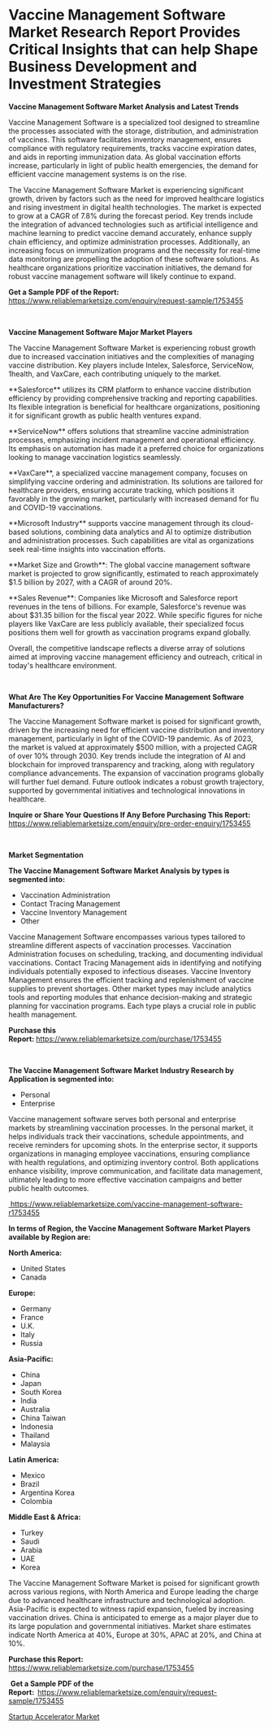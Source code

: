 <p><h1>Vaccine Management Software Market Research Report Provides Critical Insights that can help Shape Business Development and Investment Strategies</h1></p><p><strong>Vaccine Management Software Market Analysis and Latest Trends</strong></p>
<p><p>Vaccine Management Software is a specialized tool designed to streamline the processes associated with the storage, distribution, and administration of vaccines. This software facilitates inventory management, ensures compliance with regulatory requirements, tracks vaccine expiration dates, and aids in reporting immunization data. As global vaccination efforts increase, particularly in light of public health emergencies, the demand for efficient vaccine management systems is on the rise.</p><p>The Vaccine Management Software Market is experiencing significant growth, driven by factors such as the need for improved healthcare logistics and rising investment in digital health technologies. The market is expected to grow at a CAGR of 7.8% during the forecast period. Key trends include the integration of advanced technologies such as artificial intelligence and machine learning to predict vaccine demand accurately, enhance supply chain efficiency, and optimize administration processes. Additionally, an increasing focus on immunization programs and the necessity for real-time data monitoring are propelling the adoption of these software solutions. As healthcare organizations prioritize vaccination initiatives, the demand for robust vaccine management software will likely continue to expand.</p></p>
<p><strong>Get a Sample PDF of the Report:&nbsp;</strong> <a href="https://www.reliablemarketsize.com/enquiry/request-sample/1753455?utm_campaign=2634&utm_medium=2&utm_source=Github&utm_content=ia&utm_term=09032025&utm_id=vaccine-management-software">https://www.reliablemarketsize.com/enquiry/request-sample/1753455</a></p>
<p>&nbsp;</p>
<p><strong>Vaccine Management Software Major Market Players</strong></p>
<p><p>The Vaccine Management Software Market is experiencing robust growth due to increased vaccination initiatives and the complexities of managing vaccine distribution. Key players include Intelex, Salesforce, ServiceNow, 1health, and VaxCare, each contributing uniquely to the market.</p><p>**Salesforce** utilizes its CRM platform to enhance vaccine distribution efficiency by providing comprehensive tracking and reporting capabilities. Its flexible integration is beneficial for healthcare organizations, positioning it for significant growth as public health ventures expand.</p><p>**ServiceNow** offers solutions that streamline vaccine administration processes, emphasizing incident management and operational efficiency. Its emphasis on automation has made it a preferred choice for organizations looking to manage vaccination logistics seamlessly.</p><p>**VaxCare**, a specialized vaccine management company, focuses on simplifying vaccine ordering and administration. Its solutions are tailored for healthcare providers, ensuring accurate tracking, which positions it favorably in the growing market, particularly with increased demand for flu and COVID-19 vaccinations.</p><p>**Microsoft Industry** supports vaccine management through its cloud-based solutions, combining data analytics and AI to optimize distribution and administration processes. Such capabilities are vital as organizations seek real-time insights into vaccination efforts.</p><p>**Market Size and Growth**: The global vaccine management software market is projected to grow significantly, estimated to reach approximately $1.5 billion by 2027, with a CAGR of around 20%. </p><p>**Sales Revenue**: Companies like Microsoft and Salesforce report revenues in the tens of billions. For example, Salesforce's revenue was about $31.35 billion for the fiscal year 2022. While specific figures for niche players like VaxCare are less publicly available, their specialized focus positions them well for growth as vaccination programs expand globally.</p><p>Overall, the competitive landscape reflects a diverse array of solutions aimed at improving vaccine management efficiency and outreach, critical in today's healthcare environment.</p></p>
<p>&nbsp;</p>
<p><strong>What Are The Key Opportunities For Vaccine Management Software Manufacturers?</strong></p>
<p><p>The Vaccine Management Software market is poised for significant growth, driven by the increasing need for efficient vaccine distribution and inventory management, particularly in light of the COVID-19 pandemic. As of 2023, the market is valued at approximately $500 million, with a projected CAGR of over 10% through 2030. Key trends include the integration of AI and blockchain for improved transparency and tracking, along with regulatory compliance advancements. The expansion of vaccination programs globally will further fuel demand. Future outlook indicates a robust growth trajectory, supported by governmental initiatives and technological innovations in healthcare.</p></p>
<p><strong>Inquire or Share Your Questions If Any Before Purchasing This Report:</strong> <a href="https://www.reliablemarketsize.com/enquiry/pre-order-enquiry/1753455?utm_campaign=2634&utm_medium=2&utm_source=Github&utm_content=ia&utm_term=09032025&utm_id=vaccine-management-software">https://www.reliablemarketsize.com/enquiry/pre-order-enquiry/1753455</a></p>
<p>&nbsp;</p>
<p><strong>Market Segmentation</strong></p>
<p><strong>The Vaccine Management Software Market Analysis by types is segmented into:</strong></p>
<p><ul><li>Vaccination Administration</li><li>Contact Tracing Management</li><li>Vaccine Inventory Management</li><li>Other</li></ul></p>
<p><p>Vaccine Management Software encompasses various types tailored to streamline different aspects of vaccination processes. Vaccination Administration focuses on scheduling, tracking, and documenting individual vaccinations. Contact Tracing Management aids in identifying and notifying individuals potentially exposed to infectious diseases. Vaccine Inventory Management ensures the efficient tracking and replenishment of vaccine supplies to prevent shortages. Other market types may include analytics tools and reporting modules that enhance decision-making and strategic planning for vaccination programs. Each type plays a crucial role in public health management.</p></p>
<p><strong>Purchase this Report:&nbsp;</strong><a href="https://www.reliablemarketsize.com/purchase/1753455?utm_campaign=2634&utm_medium=2&utm_source=Github&utm_content=ia&utm_term=09032025&utm_id=vaccine-management-software">https://www.reliablemarketsize.com/purchase/1753455</a></p>
<p>&nbsp;</p>
<p><strong>The Vaccine Management Software Market Industry Research by Application is segmented into:</strong></p>
<p><ul><li>Personal</li><li>Enterprise</li></ul></p>
<p><p>Vaccine management software serves both personal and enterprise markets by streamlining vaccination processes. In the personal market, it helps individuals track their vaccinations, schedule appointments, and receive reminders for upcoming shots. In the enterprise sector, it supports organizations in managing employee vaccinations, ensuring compliance with health regulations, and optimizing inventory control. Both applications enhance visibility, improve communication, and facilitate data management, ultimately leading to more effective vaccination campaigns and better public health outcomes.</p></p>
<p><a href="https://www.reliablemarketsize.com/vaccine-management-software-r1753455?utm_campaign=2634&utm_medium=2&utm_source=Github&utm_content=ia&utm_term=09032025&utm_id=vaccine-management-software">&nbsp;https://www.reliablemarketsize.com/vaccine-management-software-r1753455</a></p>
<p><strong>In terms of Region, the Vaccine Management Software Market Players available by Region are:</strong></p>
<p>
    <p> <strong> North America: </strong>
        <ul>
            <li>United States</li>
            <li>Canada</li>
        </ul>
        </p> 
    <p> <strong> Europe: </strong>
        <ul>
            <li>Germany</li>
            <li>France</li>
            <li>U.K.</li>
            <li>Italy</li>
            <li>Russia</li>
        </ul>
        </p> 
    <p> <strong> Asia-Pacific: </strong>
        <ul>
            <li>China</li>
            <li>Japan</li>
            <li>South Korea</li>
            <li>India</li>
            <li>Australia</li>
            <li>China Taiwan</li>
            <li>Indonesia</li>
            <li>Thailand</li>
            <li>Malaysia</li>
        </ul>
        </p> 
    <p> <strong> Latin America: </strong>
        <ul>
            <li>Mexico</li>
            <li>Brazil</li>
            <li>Argentina Korea</li>
            <li>Colombia</li>
        </ul>
        </p> 
    <p> <strong> Middle East & Africa: </strong>
        <ul>
            <li>Turkey</li>
            <li>Saudi</li>
            <li>Arabia</li>
            <li>UAE</li>
            <li>Korea</li>
        </ul>
    </p>
    </p>
<p><p>The Vaccine Management Software Market is poised for significant growth across various regions, with North America and Europe leading the charge due to advanced healthcare infrastructure and technological adoption. Asia-Pacific is expected to witness rapid expansion, fueled by increasing vaccination drives. China is anticipated to emerge as a major player due to its large population and governmental initiatives. Market share estimates indicate North America at 40%, Europe at 30%, APAC at 20%, and China at 10%.</p></p>
<p><strong>Purchase this Report: </strong><a href="https://www.reliablemarketsize.com/purchase/1753455?utm_campaign=2634&utm_medium=2&utm_source=Github&utm_content=ia&utm_term=09032025&utm_id=vaccine-management-software">https://www.reliablemarketsize.com/purchase/1753455</a></p>
<p>&nbsp;<strong>Get a Sample PDF of the Report:&nbsp;&nbsp;</strong><a href="https://www.reliablemarketsize.com/enquiry/request-sample/1753455?utm_campaign=2634&utm_medium=2&utm_source=Github&utm_content=ia&utm_term=09032025&utm_id=vaccine-management-software">https://www.reliablemarketsize.com/enquiry/request-sample/1753455</a></p>
<p><strong></strong></p>
<p><p><a href="https://github.com/arvelm4nthig/Market-Research-Report-List-1/blob/main/startup-accelerator-market.md?utm_campaign=2634&utm_medium=2&utm_source=Github&utm_content=ia&utm_term=09032025&utm_id=vaccine-management-software">Startup Accelerator Market</a></p></p>